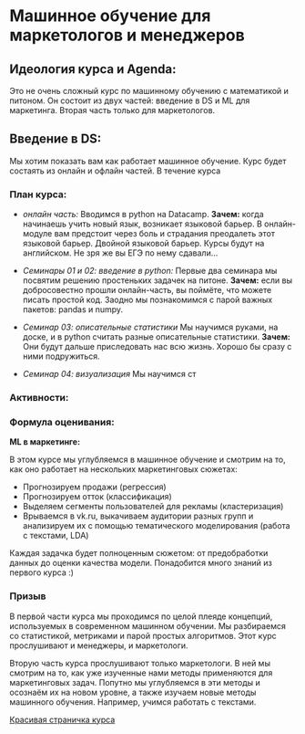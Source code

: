 # Машинное обучение для маркетологов и менеджеров

## Идеология курса и Agenda: 

Это не очень сложный курс по машинному обучению с математикой и питоном. Он состоит из двух частей: введение в DS и ML для маркетинга. Вторая часть только для маркетологов.

## Введение в DS:

Мы хотим показать вам как работает машинное обучение. Курс будет состаять из онлайн и офлайн частей.  В течение курса 

### План курса: 

* _онлайн часть:_ Вводимся в python на Datacamp. __Зачем:__ когда начинаешь учить новый язык, возникает языковой барьер. В онлайн-модуле вам предстоит через боль и страдания преодалеть этот языковой барьер. Двойной языковой барьер. Курсы будут на английском. Не зря же вы ЕГЭ по нему сдавали... 

* _Семинары 01 и 02: введение в python:_  Первые два семинара мы посвятим решению простеньких задачек на питоне.  __Зачем:__ если вы добросовестно прошли онлайн-часть, вы поймёте, что можете писать простой код. Заодно мы познакомимся с парой важных пакетов: pandas и numpy. 

* _Семинар 03: описательные статистики_ Мы научимся руками, на доске, и в python считать разные описательные статистики. __Зачем:__ Они будут дальше приследовать нас всю жизнь. Хорошо бы сразу с ними подружиться. 

* _Семинар 04: визуализация_ Мы научимся ст


### Активности: 



### Формула оценивания: 




__ML в маркетинге:__ 

В этом курсе мы углубляемся в машинное обучение и смотрим на то, как оно работает на нескольких маркетинговых сюжетах: 

- Прогнозируем продажи (регрессия) 
- Прогнозируем отток (классификация) 
- Выделяем сегменты пользователей для рекламы (кластеризация) 
- Врываемся в vk.ru, выкачиваем аудитории разных групп и анализируем их с помощью тематического моделирования (работа с текстами, LDA)

Каждая задачка будет полноценным сюжетом: от предобработки данных до оценки качества модели. Понадобится много знаний из первого курса :) 

### Призыв 





В первой части курса мы проходимся по целой плеяде концепций, используемых в современном машинном обучении. Мы разбираемся со статистикой, метриками и парой простых алгоритмов. Этот курс прослушивают и менеджеры, и маркетологи.

Вторую часть курса прослушивают только маркетологи. В ней мы смотрим на то, как уже изученные нами методы применяются для маркетинговых задач. Попутно мы углубляемся в эти методы и осознаём их на новом уровне, а также изучаем новые методы машинного обучения. Например, учимся работать с текстами.





[Красивая страничка курса](https://fulyankin.github.io/HSE_Data_Culture/)
